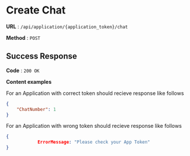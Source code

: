 # Create Chat

**URL** : `/api/application/{application_token}/chat`

**Method** : `POST`

## Success Response

**Code** : `200 OK`

**Content examples**

For an Application with correct token should recieve response like follows

```json
{
  	"ChatNumber": 1
}
```

For an Application with wrong token should recieve response like follows

```json
{
			ErrorMessage: "Please check your App Token"
}
```
